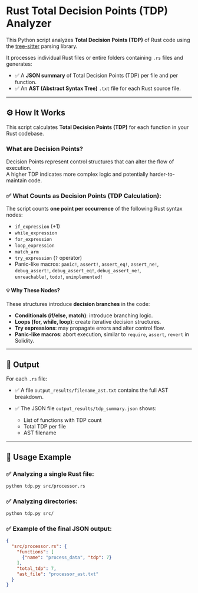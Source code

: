 # Rust Total Decision Points (TDP) Analyzer

This Python script analyzes **Total Decision Points (TDP)** of Rust code using the [tree-sitter](https://tree-sitter.github.io/tree-sitter/) parsing library.

It processes individual Rust files or entire folders containing `.rs` files and generates:

* ✅ A **JSON summary** of Total Decision Points (TDP) per file and per function.
* ✅ An **AST (Abstract Syntax Tree)** `.txt` file for each Rust source file.

---

## ⚙️ How It Works

This script calculates **Total Decision Points (TDP)** for each function in your Rust codebase.

### What are Decision Points?

Decision Points represent control structures that can alter the flow of execution.  
A higher TDP indicates more complex logic and potentially harder-to-maintain code.

### ✅ **What Counts as Decision Points (TDP Calculation):**

The script counts **one point per occurrence** of the following Rust syntax nodes:

* `if_expression` (+1) 
* `while_expression`
* `for_expression`
* `loop_expression`
* `match_arm`
* `try_expression` (`?` operator)
* Panic-like macros: `panic!`, `assert!`, `assert_eq!`, `assert_ne!`,  
  `debug_assert!`, `debug_assert_eq!`, `debug_assert_ne!`,  
  `unreachable!`, `todo!`, `unimplemented!`

#### 💡 Why These Nodes?

These structures introduce **decision branches** in the code:

* **Conditionals (if/else, match)**: introduce branching logic.
* **Loops (for, while, loop)**: create iterative decision structures.
* **Try expressions**: may propagate errors and alter control flow.
* **Panic-like macros**: abort execution, similar to `require`, `assert`, `revert` in Solidity.

---

## 📁 Output

For each `.rs` file:

* ✅ A file `output_results/filename_ast.txt` contains the full AST breakdown.
* ✅ The JSON file `output_results/tdp_summary.json` shows:

  * List of functions with TDP count
  * Total TDP per file
  * AST filename

---

## 🚀 Usage Example

### ✅ Analyzing a single Rust file:

```bash
python tdp.py src/processor.rs
```

### ✅ Analyzing directories:

```bash
python tdp.py src/
```

### ✅ Example of the final JSON output:

```json
{
  "src/processor.rs": {
    "functions": [
      {"name": "process_data", "tdp": 7}
    ],
    "total_tdp": 7,
    "ast_file": "processor_ast.txt"
  }
}
```

